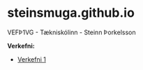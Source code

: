 # steinsmuga.github.io
VEFÞ1VG - Tækniskólinn - Steinn Þorkelsson

**Verkefni:**
 * [Verkefni 1](https://github.com/Steinsmuga/steinsmuga.github.io/tree/master/Verkefni-1)
